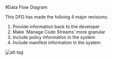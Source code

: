 #Data Flow Diagram

This DFD has made the folloing 4 major revisions: 
1) Provide information back to the developer
2) Make ‘Manage Code Streams’ more granular 
3) Include policy information in the system 
3) Include manifest information in the system 

![alt tag](https://cloud.githubusercontent.com/assets/12904597/14119232/16329bba-f5a2-11e5-9aa4-3640772cc197.PNG)
